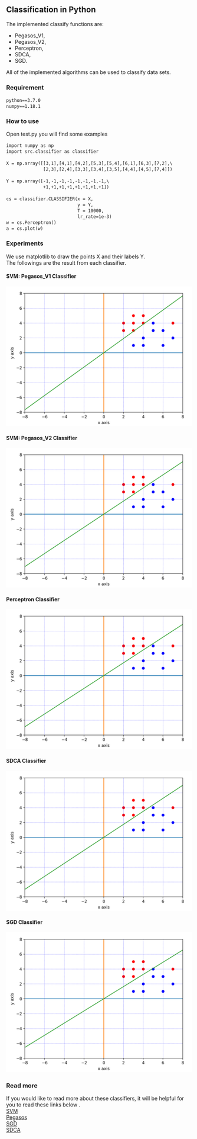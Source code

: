 ## Classification in Python
The implemented classify functions are:
* Pegasos_V1,
* Pegasos_V2,
* Perceptron,
* SDCA,
* SGD.

All of the implemented algorithms can be used to classify data sets.  

### Requirement
```
python==3.7.0
numpy==1.18.1
```
### How to use

Open test.py you will find some examples

```
import numpy as np
import src.classifier as classifier

X = np.array([[3,1],[4,1],[4,2],[5,3],[5,4],[6,1],[6,3],[7,2],\
              [2,3],[2,4],[3,3],[3,4],[3,5],[4,4],[4,5],[7,4]])

Y = np.array([-1,-1,-1,-1,-1,-1,-1,-1,\
              +1,+1,+1,+1,+1,+1,+1,+1])

cs = classifier.CLASSIFIER(x = X,
                           y = Y,
                           T = 10000,
                           lr_rate=1e-3)
w = cs.Perceptron()
a = cs.plot(w)
```

### Experiments
We use matplotlib to draw the points X and their labels Y.  
The followings are the result from each classifier.  

#### SVM: Pegasos_V1 Classifier
![Pegasos_V1](./images/pegasos_v1.png)

#### SVM: Pegasos_V2 Classifier
![Pegasos_V2](./images/pegasos_v2.png)

#### Perceptron Classifier
![Perceptron](./images/perceptron.png)

#### SDCA Classifier
![SDCA](./images/sdca.png)

#### SGD Classifier
![SGD](./images/sgd.png)

### Read more
If you would like to read more about these classifiers, it will be helpful for you to read these links below .   
[SVM](https://en.wikipedia.org/wiki/Support_vector_machine)   
[Pegasos](https://www.cs.huji.ac.il/~shais/papers/ShalevSiSrCo10.pdf)   
[SGD](https://en.wikipedia.org/wiki/Stochastic_gradient_descent)   
[SDCA](http://www.jmlr.org/papers/volume14/shalev-shwartz13a/shalev-shwartz13a.pdf)

